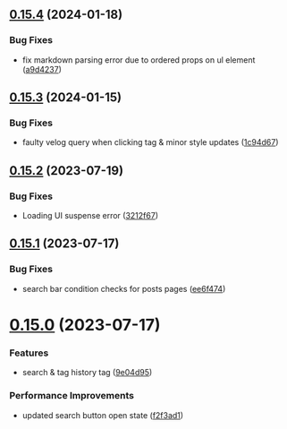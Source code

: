 ## [0.15.4](https://github.com/henrynoowah/blog/compare/v0.15.3...v0.15.4) (2024-01-18)


### Bug Fixes

* fix markdown parsing error due to ordered props on ul element ([a9d4237](https://github.com/henrynoowah/blog/commit/a9d4237d06b99940451f7b1547cb084ea1148d6f))



## [0.15.3](https://github.com/henrynoowah/blog/compare/v0.15.2...v0.15.3) (2024-01-15)


### Bug Fixes

* faulty velog query when clicking tag & minor style updates ([1c94d67](https://github.com/henrynoowah/blog/commit/1c94d67029dea4f35072c0b48f8ba41a7747a6d1))



## [0.15.2](https://github.com/henrynoowah/blog/compare/v0.15.1...v0.15.2) (2023-07-19)


### Bug Fixes

* Loading UI suspense error ([3212f67](https://github.com/henrynoowah/blog/commit/3212f674797652b6d19140a1917dc3e472e864e3))



## [0.15.1](https://github.com/henrynoowah/blog/compare/v0.15.0...v0.15.1) (2023-07-17)


### Bug Fixes

* search bar condition checks for posts pages ([ee6f474](https://github.com/henrynoowah/blog/commit/ee6f4747a5bce7562bf8bc8cac0c67b3a669c06d))



# [0.15.0](https://github.com/henrynoowah/blog/compare/v0.14.0...v0.15.0) (2023-07-17)


### Features

* search & tag history tag ([9e04d95](https://github.com/henrynoowah/blog/commit/9e04d95806ac6e96da8518a1451a86749d5d0056))


### Performance Improvements

* updated search button open state ([f2f3ad1](https://github.com/henrynoowah/blog/commit/f2f3ad12d15defd182d13509345347d767776b20))



